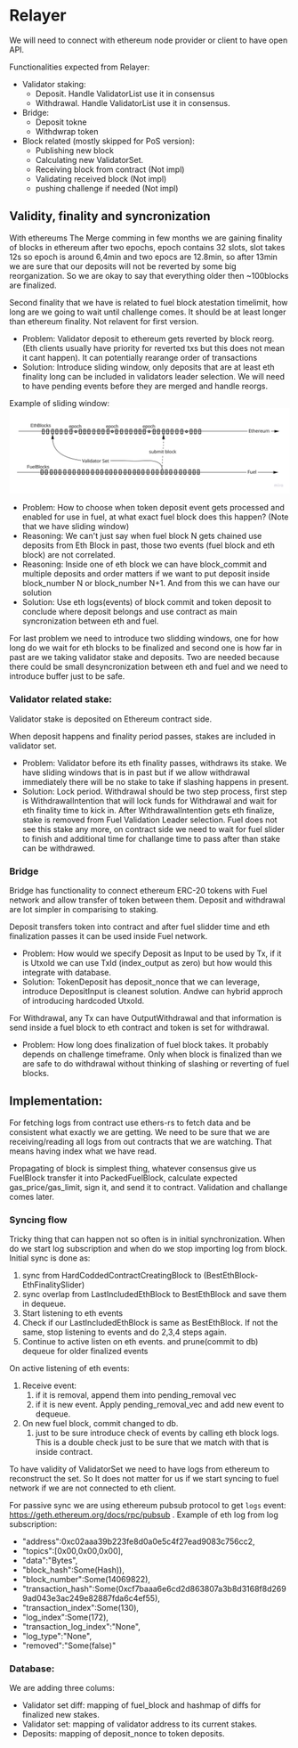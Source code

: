 

# Relayer


We will need to connect with ethereum node provider or client to have open API.

Functionalities expected from Relayer:

* Validator staking:
    * Deposit. Handle ValidatorList use it in consensus
    * Withdrawal. Handle ValidatorList use it in consensus.
* Bridge:
    * Deposit tokne
    * Withdwrap token
* Block related (mostly skipped for PoS version):
    * Publishing new block
    * Calculating new ValidatorSet.
    * Receiving block from contract (Not impl)
    * Validating received block (Not impl)
    * pushing challenge if needed (Not impl)

## Validity, finality and syncronization

With ethereums The Merge comming in few months we are gaining finality of blocks in ethereum after two epochs, epoch contains 32 slots, slot takes 12s so epoch is around 6,4min and two epocs are 12.8min, so after 13min we are sure that our deposits will not be reverted by some big reorganization. So we are okay to say that everything older then ~100blocks are finalized.

Second finality that we have is related to fuel block atestation timelimit, how long are we going to wait until challenge comes. It should be at least longer than ethereum finality. Not relavent for first version.

- Problem: Validator deposit to ethereum gets reverted by block reorg. (Eth clients usually have priority for reverted txs but this does not mean it cant happen). It can potentially rearange order of transactions
- Solution: Introduce sliding window, only deposits that are at least eth finality long can be included in validators leader selection. We will need to have pending events before they are merged and handle reorgs.

Example of sliding window:
![Sliding Window](../docs/diagrams/fuel_v2_validator_sliding_window.jpg)

- Problem: How to choose when token deposit event gets processed and enabled for use in fuel, at what exact fuel block does this happen? (Note that we have sliding window)
- Reasoning: We can't just say when fuel block N gets chained use deposits from Eth Block in past, those two events (fuel block and eth block) are not correlated.
- Reasoning: Inside one of eth block we can have block_commit and multiple deposits and order matters if we want to put deposit inside block_number N or block_number N+1. And from this we can have our solution
- Solution: Use eth logs(events) of block commit and token deposit to conclude where deposit belongs and use contract as main syncronization between eth and fuel. 

For last problem we need to introduce two slidding windows, one for how long do we wait for eth blocks to be finalized and second one is how far in past are we taking validator stake and deposits. Two are needed because there could be small desyncronization between eth and fuel and we need to introduce buffer just to be safe.

### Validator related stake:
Validator stake is deposited on Ethereum contract side.

When deposit happens and finality period passes, stakes are included in validator set.

- Problem: Validator before its eth finality passes, withdraws its stake. We have sliding windows that is in past but if we allow withdrawal immediately there will be no stake to take if slashing happens in present.
- Solution: Lock period. Withdrawal should be two step process, first step is WithdrawalIntention that will lock funds for Withdrawal and wait for eth finality time to kick in. After WithdrawalIntention gets eth finalize, stake is removed from Fuel Validation Leader selection. Fuel does not see this stake any more, on contract side we need to wait for fuel slider to finish and additional time for challange time to pass after than stake can be withdrawed.

### Bridge

Bridge has functionality to connect ethereum ERC-20 tokens with Fuel network and allow transfer of token between them. Deposit and withdrawal are lot simpler in comparising to staking.

Deposit transfers token into contract and after fuel slidder time and eth finalization passes it can be used inside Fuel network.

- Problem: How would we specify Deposit as Input to be used by Tx, if it is UtxoId we can use TxId (index_output as zero) but how would this integrate with database.
- Solution: TokenDeposit has deposit_nonce that we can leverage, introduce DepositInput is cleanest solution. Andwe can hybrid approch of introducing hardcoded UtxoId. 

For Withdrawal, any Tx can have OutputWithdrawal and that information is send inside a fuel block to eth contract and token is set for withdrawal.

- Problem: How long does finalization of fuel block takes. It probably depends on challenge timeframe. Only when block is finalized than we are safe to do withdrawal without thinking of slashing or reverting of fuel blocks.

## Implementation:

For fetching logs from contract use ethers-rs to fetch data and be consistent what exactly we are getting. We need to be sure that we are receiving/reading all logs from out contracts that we are watching. That means having index what we have read.

Propagating of block is simplest thing, whatever consensus give us FuelBlock transfer it into PackedFuelBlock, calculate expected gas_price/gas_limit, sign it, and send it to contract. Validation and challange comes later.

### Syncing flow

Tricky thing that can happen not so often is in initial synchronization. When do we start log subscription and when do we stop importing log from block. Initial sync is done as:
1. sync from HardCoddedContractCreatingBlock to (BestEthBlock-EthFinalitySlider)
2. sync overlap from LastIncludedEthBlock to BestEthBlock and save them in dequeue.
3. Start listening to eth events
4. Check if our LastIncludedEthBlock is same as BestEthBlock.
  If not the same, stop listening to events and do 2,3,4 steps again.
7. Continue to active listen on eth events. and prune(commit to db) dequeue for older finalized events

On active listening of eth events:
1. Receive event:
    1. if it is removal, append them into pending_removal vec
    2. if it is new event. Apply pending_removal_vec and add new event to dequeue.
2. On new fuel block, commit changed to db.
     1. just to be sure introduce check of events by calling eth block logs. This is a double check just to be sure
         that we match with that is inside contract.

To have validity of ValidatorSet we need to have logs from ethereum to reconstruct the set. So It does not matter for us if we start syncing to fuel network if we are not connected to eth client.

For passive sync we are using ethereum pubsub protocol to get `logs` event: https://geth.ethereum.org/docs/rpc/pubsub . Example of eth log from log subscription:
* "address":0xc02aaa39b223fe8d0a0e5c4f27ead9083c756cc2,
* "topics":[0x00,0x00,0x00],
* "data":"Bytes",
* "block_hash":Some(Hash)),
* "block_number":Some(14069822),
* "transaction_hash":Some(0xcf7baaa6e6cd2d863807a3b8d3168f8d2699ad043e3ac249e82887fda6c4ef55),
* "transaction_index":Some(130),
* "log_index":Some(172),
* "transaction_log_index":"None",
* "log_type":"None",
* "removed":"Some(false)"


### Database:

We are adding three colums:
* Validator set diff: mapping of fuel_block and hashmap of diffs for finalized new stakes.
* Validator set: mapping of validator address to its current stakes.
* Deposits: mapping of deposit_nonce to token deposits.